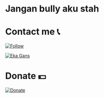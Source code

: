 # Jangan bully aku stah

# Contact me 📞
<a href="https://www.instagram.com/ekagans_02" target="_blank"><img src="https://img.shields.io/badge/Instagram-%23E4405F.svg?&style=flat-square&logo=instagram&logoColor=white" alt="Follow"></a>

<a href="https://wa.me/6288221400832" target="_blank"><img src="https://img.shields.io/badge/Whatsapp-%808080.svg?&style=flat-square&logo=Whatsapp&logoColor=white" alt="Eka Gans"></a>

# Donate 💵
<a href="https://saweria.co/donate/Ekadanuarta"><img alt="Donate" src="https://img.shields.io/badge/Saweria-F16061?style=for-the-badge&logo=ko-fi&logoColor=white" /></a>

  
